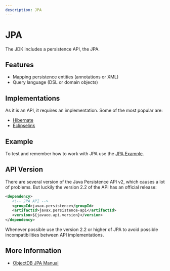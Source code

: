 ```yaml
---
description: JPA
---
```


# JPA

The JDK includes a persistence API, the JPA.

## Features

* Mapping persistence entities \(annotations or XML\)
* Query language \(DSL or domain objects\)

## Implementations

As it is an API, it requires an implementation. Some of the most popular are:

* [Hibernate](http://hibernate.org/)
* [Eclipselink](http://www.eclipse.org/eclipselink/)

## Example

To test and remember how to work with JPA use the [JPA Example](https://github.com/Bernardo-MG/jpa-example).

## API Version

There are several version of the Java Persistence API v2, which causes a lot of problems. But  luckily the version 2.2 of the API has an official release:

```xml
<dependency>
   <!-- JPA API -->
   <groupId>javax.persistence</groupId>
   <artifactId>javax.persistence-api</artifactId>
   <version>${javaee.api.version}</version>
</dependency>
```

Whenever possible use the version 2.2 or higher of JPA to avoid possible incompatibilities between API implementations.

## More Information

* [ObjectDB JPA Manual](https://www.objectdb.com/java/jpa)
